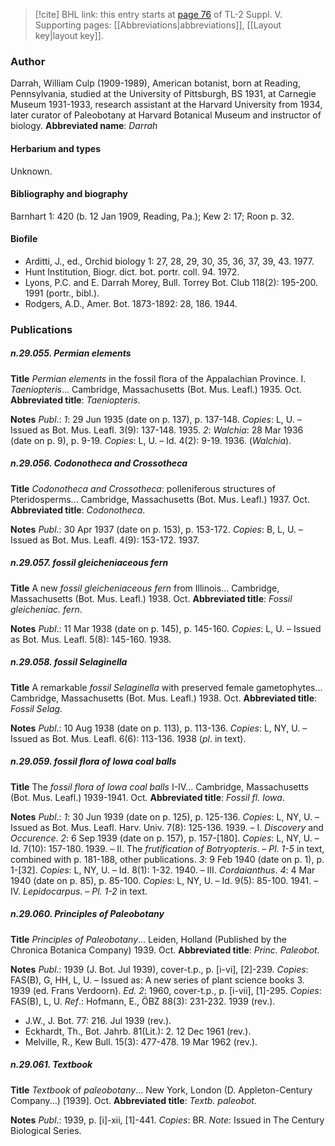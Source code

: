 > [!cite] BHL link: this entry starts at [page 76](https://www.biodiversitylibrary.org/page/33259122) of TL-2 Suppl. V.
> Supporting pages: [[Abbreviations|abbreviations]], [[Layout key|layout key]].

### Author

Darrah, William Culp (1909-1989), American botanist, born at Reading, Pennsylvania, studied at the University of Pittsburgh, BS 1931, at Carnegie Museum 1931-1933, research assistant at the Harvard University from 1934, later curator of Paleobotany at Harvard Botanical Museum and instructor of biology. 
**Abbreviated name**: *Darrah*

#### Herbarium and types

Unknown.

#### Bibliography and biography

Barnhart 1: 420 (b. 12 Jan 1909, Reading, Pa.); Kew 2: 17; Roon p. 32.

#### Biofile

- Arditti, J., ed., Orchid biology 1: 27, 28, 29, 30, 35, 36, 37, 39, 43. 1977.
- Hunt Institution, Biogr. dict. bot. portr. coll. 94. 1972.
- Lyons, P.C. and E. Darrah Morey, Bull. Torrey Bot. Club 118(2): 195-200. 1991 (portr., bibl.).
- Rodgers, A.D., Amer. Bot. 1873-1892: 28, 186. 1944.

### Publications

##### n.29.055. Permian elements

**Title**
*Permian elements* in the fossil flora of the Appalachian Province. I. *Taeniopteris*... Cambridge, Massachusetts (Bot. Mus. Leafl.) 1935. Oct.
**Abbreviated title**: *Taeniopteris*.

**Notes**
*Publ*.: *1*: 29 Jun 1935 (date on p. 137), p. 137-148. *Copies*: L, U. – Issued as Bot. Mus. Leafl. 3(9): 137-148. 1935.
*2*: *Walchia*: 28 Mar 1936 (date on p. 9), p. 9-19. *Copies*: L, U. – Id. 4(2): 9-19. 1936. (*Walchia*).

##### n.29.056. Codonotheca and Crossotheca

**Title**
*Codonotheca and Crossotheca*: polleniferous structures of Pteridosperms... Cambridge, Massachusetts (Bot. Mus. Leafl.) 1937. Oct.
**Abbreviated title**: *Codonotheca*.

**Notes**
*Publ*.: 30 Apr 1937 (date on p. 153), p. 153-172. *Copies*: B, L, U. – Issued as Bot. Mus. Leafl. 4(9): 153-172. 1937.

##### n.29.057. fossil gleicheniaceous fern

**Title**
A new *fossil gleicheniaceous fern* from Illinois... Cambridge, Massachusetts (Bot. Mus. Leafl.) 1938. Oct.
**Abbreviated title**: *Fossil gleicheniac. fern*.

**Notes**
*Publ*.: 11 Mar 1938 (date on p. 145), p. 145-160. *Copies*: L, U. – Issued as Bot. Mus. Leafl. 5(8): 145-160. 1938.

##### n.29.058. fossil Selaginella

**Title**
A remarkable *fossil Selaginella* with preserved female gametophytes... Cambridge, Massachusetts (Bot. Mus. Leafl.) 1938. Oct.
**Abbreviated title**: *Fossil Selag.*

**Notes**
*Publ*.: 10 Aug 1938 (date on p. 113), p. 113-136. *Copies*: L, NY, U. – Issued as Bot. Mus. Leafl. 6(6): 113-136. 1938 (*pl*. in text).

##### n.29.059. fossil flora of Iowa coal balls

**Title**
The *fossil flora of Iowa coal balls* I-IV... Cambridge, Massachusetts (Bot. Mus. Leafl.) 1939-1941. Oct.
**Abbreviated title**: *Fossil fl. Iowa*.

**Notes**
*Publ*.: *1*: 30 Jun 1939 (date on p. 125), p. 125-136. *Copies*: L, NY, U. – Issued as Bot. Mus. Leafl. Harv. Univ. 7(8): 125-136. 1939. – I. *Discovery* and *Occurence*.
*2*: 6 Sep 1939 (date on p. 157), p. 157-\[180\]. *Copies*: L, NY, U. – Id. 7(10): 157-180. 1939. – II. The *frutification of Botryopteris*. – *Pl. 1-5* in text, combined with p. 181-188, other publications.
*3*: 9 Feb 1940 (date on p. 1), p. 1-\[32\]. *Copies*: L, NY, U. – Id. 8(1): 1-32. 1940. – III.
*Cordaianthus*.
*4*: 4 Mar 1940 (date on p. 85), p. 85-100. *Copies*: L, NY, U. – Id. 9(5): 85-100. 1941. – IV.
*Lepidocarpus*. – *Pl. 1-2* in text.

##### n.29.060. Principles of Paleobotany

**Title**
*Principles of Paleobotany*... Leiden, Holland (Published by the Chronica Botanica Company) 1939. Oct.
**Abbreviated title**: *Princ. Paleobot.*

**Notes**
*Publ*.: 1939 (J. Bot. Jul 1939), cover-t.p., p. \[i-vi\], \[2\]-239. *Copies*: FAS(B), G, HH, L, U. – Issued as: A new series of plant science books 3. 1939 (ed. Frans Verdoorn).
*Ed. 2*: 1960, cover-t.p., p. \[i-vii\], \[1\]-295. *Copies*: FAS(B), L, U.
*Ref*.: Hofmann, E., ÖBZ 88(3): 231-232. 1939 (rev.).
- J.W., J. Bot. 77: 216. Jul 1939 (rev.).
- Eckhardt, Th., Bot. Jahrb. 81(Lit.): 2. 12 Dec 1961 (rev.).
- Melville, R., Kew Bull. 15(3): 477-478. 19 Mar 1962 (rev.).

##### n.29.061. Textbook

**Title**
*Textbook* of *paleobotany*... New York, London (D. Appleton-Century Company...) \[1939\]. Oct.
**Abbreviated title**: *Textb. paleobot.*

**Notes**
*Publ*.: 1939, p. \[i\]-xii, \[1\]-441. *Copies*: BR.
*Note*: Issued in The Century Biological Series.

